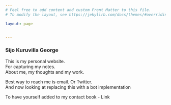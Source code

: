 ```yaml
---
# Feel free to add content and custom Front Matter to this file.
# To modify the layout, see https://jekyllrb.com/docs/themes/#overriding-theme-defaults

layout: page


---
```


### Sijo Kuruvilla George

This is my personal website. <br>
For capturing my notes. <br>
About me, my thoughts and my work. <br>

Best way to reach me is email. Or Twitter. <br>
And now looking at replacing this with a bot implementation <br>

To have yourself added to my contact book - Link 